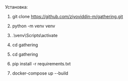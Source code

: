 Установка:
1) git clone https://github.com/ziyoviddin-m/gathering.git

2) python -m venv venv

3) .\venv\Scripts\activate

4) cd gathering

5) cd gathering

6) pip install -r requirements.txt

7) docker-compose up --build
